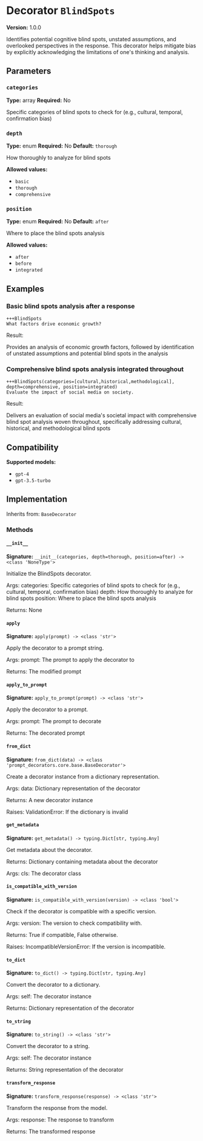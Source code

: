 # Decorator `BlindSpots`

**Version:** 1.0.0

Identifies potential cognitive blind spots, unstated assumptions, and overlooked perspectives in the response. This decorator helps mitigate bias by explicitly acknowledging the limitations of one's thinking and analysis.

## Parameters

### `categories`

**Type:** array
**Required:** No

Specific categories of blind spots to check for (e.g., cultural, temporal, confirmation bias)

### `depth`

**Type:** enum
**Required:** No
**Default:** `thorough`

How thoroughly to analyze for blind spots

**Allowed values:**

- `basic`
- `thorough`
- `comprehensive`

### `position`

**Type:** enum
**Required:** No
**Default:** `after`

Where to place the blind spots analysis

**Allowed values:**

- `after`
- `before`
- `integrated`

## Examples

### Basic blind spots analysis after a response

```
+++BlindSpots
What factors drive economic growth?
```

Result:

Provides an analysis of economic growth factors, followed by identification of unstated assumptions and potential blind spots in the analysis

### Comprehensive blind spots analysis integrated throughout

```
+++BlindSpots(categories=[cultural,historical,methodological], depth=comprehensive, position=integrated)
Evaluate the impact of social media on society.
```

Result:

Delivers an evaluation of social media's societal impact with comprehensive blind spot analysis woven throughout, specifically addressing cultural, historical, and methodological blind spots

## Compatibility

**Supported models:**

- `gpt-4`
- `gpt-3.5-turbo`

## Implementation

Inherits from: `BaseDecorator`

### Methods

#### `__init__`

**Signature:** `__init__(categories, depth=thorough, position=after) -> <class 'NoneType'>`

Initialize the BlindSpots decorator.

Args:
    categories: Specific categories of blind spots to check for (e.g., cultural, temporal, confirmation bias)
    depth: How thoroughly to analyze for blind spots
    position: Where to place the blind spots analysis


Returns:
    None

#### `apply`

**Signature:** `apply(prompt) -> <class 'str'>`

Apply the decorator to a prompt string.

Args:
    prompt: The prompt to apply the decorator to


Returns:
    The modified prompt

#### `apply_to_prompt`

**Signature:** `apply_to_prompt(prompt) -> <class 'str'>`

Apply the decorator to a prompt.

Args:
    prompt: The prompt to decorate

Returns:
    The decorated prompt

#### `from_dict`

**Signature:** `from_dict(data) -> <class 'prompt_decorators.core.base.BaseDecorator'>`

Create a decorator instance from a dictionary representation.

Args:
    data: Dictionary representation of the decorator

Returns:
    A new decorator instance

Raises:
    ValidationError: If the dictionary is invalid

#### `get_metadata`

**Signature:** `get_metadata() -> typing.Dict[str, typing.Any]`

Get metadata about the decorator.

Returns:
    Dictionary containing metadata about the decorator


Args:
    cls: The decorator class

#### `is_compatible_with_version`

**Signature:** `is_compatible_with_version(version) -> <class 'bool'>`

Check if the decorator is compatible with a specific version.

Args:
    version: The version to check compatibility with.


Returns:
    True if compatible, False otherwise.


Raises:
    IncompatibleVersionError: If the version is incompatible.

#### `to_dict`

**Signature:** `to_dict() -> typing.Dict[str, typing.Any]`

Convert the decorator to a dictionary.

Args:
    self: The decorator instance

Returns:
    Dictionary representation of the decorator

#### `to_string`

**Signature:** `to_string() -> <class 'str'>`

Convert the decorator to a string.

Args:
    self: The decorator instance

Returns:
    String representation of the decorator

#### `transform_response`

**Signature:** `transform_response(response) -> <class 'str'>`

Transform the response from the model.

Args:
    response: The response to transform

Returns:
    The transformed response
